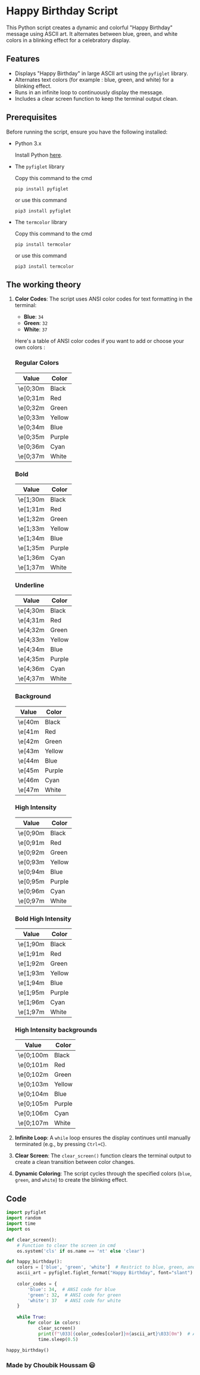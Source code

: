# Happy Birthday Script

This Python script creates a dynamic and colorful "Happy Birthday" message using ASCII art. It alternates between blue, green, and white colors in a blinking effect for a celebratory display.

## Features

- Displays "Happy Birthday" in large ASCII art using the `pyfiglet` library.
- Alternates text colors (for example : blue, green, and white) for a blinking effect.
- Runs in an infinite loop to continuously display the message.
- Includes a clear screen function to keep the terminal output clean.

## Prerequisites

Before running the script, ensure you have the following installed:

- Python 3.x
  
  Install Python [here](https://www.python.org/downloads/).
  
- The `pyfiglet` library
  
  Copy this command to the cmd
  
  ```
  pip install pyfiglet
  ```
  or use this command

  ```
  pip3 install pyfiglet
  ```
  
- The `termcolor` library

   Copy this command to the cmd
  
    ```
    pip install termcolor
    ```
    or use this command
  
    ```
    pip3 install termcolor
    ```

  

## The working theory

1. **Color Codes**: The script uses ANSI color codes for text formatting in the terminal:
   - **Blue**: `34`
   - **Green**: `32`
   - **White**: `37`
  
    Here's a table of ANSI color codes if you want to add or choose your own colors :

   ### Regular Colors

    | Value    | Color  |
    | -------- | ------ |
    | \e[0;30m | Black  |
    | \e[0;31m | Red    |
    | \e[0;32m | Green  |
    | \e[0;33m | Yellow |
    | \e[0;34m | Blue   |
    | \e[0;35m | Purple |
    | \e[0;36m | Cyan   |
    | \e[0;37m | White  |

   ### Bold

    | Value    | Color  |
    | -------- | ------ |
    | \e[1;30m | Black  |
    | \e[1;31m | Red    |
    | \e[1;32m | Green  |
    | \e[1;33m | Yellow |
    | \e[1;34m | Blue   |
    | \e[1;35m | Purple |
    | \e[1;36m | Cyan   |
    | \e[1;37m | White  |

   ### Underline

    | Value    | Color  |
    | -------- | ------ |
    | \e[4;30m | Black  |
    | \e[4;31m | Red    |
    | \e[4;32m | Green  |
    | \e[4;33m | Yellow |
    | \e[4;34m | Blue   |
    | \e[4;35m | Purple |
    | \e[4;36m | Cyan   |
    | \e[4;37m | White  |

   ### Background

    | Value  | Color  |
    | ------ | ------ |
    | \e[40m | Black  |
    | \e[41m | Red    |
    | \e[42m | Green  |
    | \e[43m | Yellow |
    | \e[44m | Blue   |
    | \e[45m | Purple |
    | \e[46m | Cyan   |
    | \e[47m | White  |

   ### High Intensity

    | Value    | Color  |
    | -------- | ------ |
    | \e[0;90m | Black  |
    | \e[0;91m | Red    |
    | \e[0;92m | Green  |
    | \e[0;93m | Yellow |
    | \e[0;94m | Blue   |
    | \e[0;95m | Purple |
    | \e[0;96m | Cyan   |
    | \e[0;97m | White  |

   ### Bold High Intensity

    | Value    | Color  |
    | -------- | ------ |
    | \e[1;90m | Black  |
    | \e[1;91m | Red    |
    | \e[1;92m | Green  |
    | \e[1;93m | Yellow |
    | \e[1;94m | Blue   |
    | \e[1;95m | Purple |
    | \e[1;96m | Cyan   |
    | \e[1;97m | White  |

   ### High Intensity backgrounds

    | Value     | Color  |
    | --------- | ------ |
    | \e[0;100m | Black  |
    | \e[0;101m | Red    |
    | \e[0;102m | Green  |
    | \e[0;103m | Yellow |
    | \e[0;104m | Blue   |
    | \e[0;105m | Purple |
    | \e[0;106m | Cyan   |
    | \e[0;107m | White  |


3. **Infinite Loop**: A `while` loop ensures the display continues until manually terminated (e.g., by pressing `Ctrl+C`).

4. **Clear Screen**: The `clear_screen()` function clears the terminal output to create a clean transition between color changes.

5. **Dynamic Coloring**: The script cycles through the specified colors (`blue`, `green`, and `white`) to create the blinking effect.

## Code

```python
import pyfiglet
import random
import time
import os

def clear_screen():
    # Function to clear the screen in cmd
    os.system('cls' if os.name == 'nt' else 'clear')

def happy_birthday():
    colors = ['blue', 'green', 'white']  # Restrict to blue, green, and white
    ascii_art = pyfiglet.figlet_format("Happy Birthday", font="slant")
    
    color_codes = {
        'blue': 34,  # ANSI code for blue
        'green': 32,  # ANSI code for green
        'white': 37   # ANSI code for white
    }
    
    while True:
        for color in colors:
            clear_screen()
            print(f"\033[{color_codes[color]}m{ascii_art}\033[0m")  # Apply color
            time.sleep(0.5)

happy_birthday()
```

### **Made by Choubik Houssam :smiley:**


